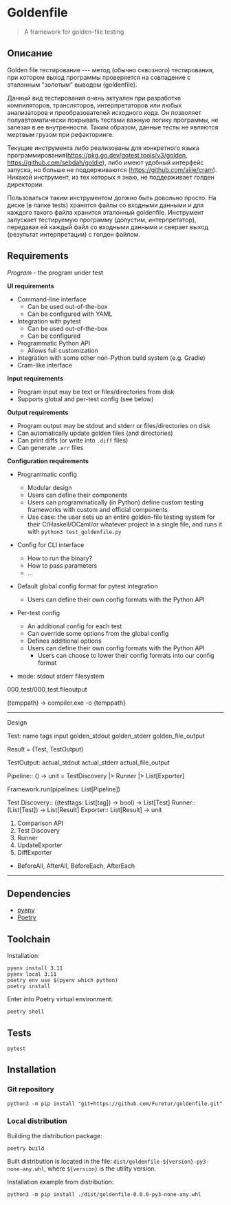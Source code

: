 # Goldenfile

> A framework for golden-file testing

## Описание

Golden file тестирование --- метод (обычно сквозного) тестирования, при котором выход программы проверяется на совпадение с эталонным "золотым" выводом (goldenfile).

Данный вид тестирования очень актуален при разработке компиляторов, трансляторов, интерпретаторов или любых анализаторов и преобразователей исходного кода. Он позволяет полуавтоматически покрывать тестами важную логику программы, не залезая в ее внутренности. Таким образом, данные тесты не являются мертвым грузом при рефакторинге.

Текущие инструмента либо реализованы для конкретного языка программирования(https://pkg.go.dev/gotest.tools/v3/golden, https://github.com/sebdah/goldie), либо имеют удобный интерфейс запуска, но больше не поддерживаются (https://github.com/aiiie/cram). Никакой инструмент, из тех которых я знаю, не поддерживает голден директории.

Пользоваться таким инструментом должно быть довольно просто. На диске (в папке tests) хранятся файлы со входными данными и для каждого такого файла хранится эталонный goldenfile. Инструмент запускает тестируемую программу (допустим, интерпретатор), передавая ей каждый файл со входными данными и сверает выход (результат интерпретации) с голден файлом.

## Requirements

_Program_ - the program under test

**UI requirements**

* Command-line interface
    * Can be used out-of-the-box
    * Can be configured with YAML
* Integration with pytest
    * Can be used out-of-the-box
    * Can be configured
* Programmatic Python API
    * Allows full customization
* Integration with some other non-Python build system (e.g. Gradle)
* Cram-like interface

**Input requirements**

* Program input may be text or files/directories from disk
* Supports global and per-test config (see below)

**Output requirements**

* Program output may be stdout and stderr or files/directories on disk
* Can automatically update golden files (and directories)
* Can print diffs (or write into `.diff` files)
* Can generate `.err` files

**Configuration requirements**

* Programmatic config
    * Modular design
    * Users can define their components
    * Users can programmatically (in Python) define custom testing frameworks with custom and official components
    * Use case: the user sets up an entire golden-file testing system for their C/Haskell/OCaml/or whatever project in a single file, and runs it with `python3 test_goldenfile.py`
* Config for CLI interface
    * How to run the binary?
    * How to pass parameters
    * ...
* Default global config format for pytest integration
    * Users can define their own config formats with the Python API
* Per-test config
    * An additional config for each test
    * Can override some options from the global config
    * Defines additional options
    * Users can define their own config formats with the Python API
        * Users can choose to lower their config formats into our config format

* mode: stdout stderr filesystem

000_test/000_test.fileoutput

(temppath) -> compiler.exe -o {temppath}

----------------------
Design

Test:
    name
    tags
    input
    golden_stdout
    golden_stderr
    golden_file_output

Result = (Test, TestOutput)

TestOutput:
    actual_stdout
    actual_stderr
    actual_file_output

Pipeline:: () -> unit = TestDiscovery |> Runner |> List[Exporter]

Framework.run(pipelines: List[Pipeline])

Test Discovery:: ((testtags: List[tag]) -> bool) -> List[Test]
Runner:: (List[Test]) -> List[Result]
Exporter:: List[Result] -> unit

1. Comparison API
2. Test Discovery
3. Runner
4. UpdateExporter
5. DiffExporter

* BeforeAll, AfterAll, BeforeEach, AfterEach

---

## Dependencies

* [pyenv](https://github.com/pyenv/pyenv)
* [Poetry](https://python-poetry.org/docs/#installing-with-the-official-installer)

## Toolchain

Installation:

```shell
pyenv install 3.11
pyenv local 3.11
poetry env use $(pyenv which python)
poetry install
```

Enter into Poetry virtual environment:

```shell
poetry shell
```

## Tests

```shell
pytest
```

## Installation

### Git repository

```shell
python3 -m pip install "git+https://github.com/Furetur/goldenfile.git"
```

### Local distribution

Building the distribution package:

```shell
poetry build
```

Built distribution is located in the file: `dist/goldenfile-${version}-py3-none-any.whl`,
where `${version}` is the utility version.

Installation example from distribution:

```shell
python3 -m pip install ./dist/goldenfile-0.0.0-py3-none-any.whl
```
